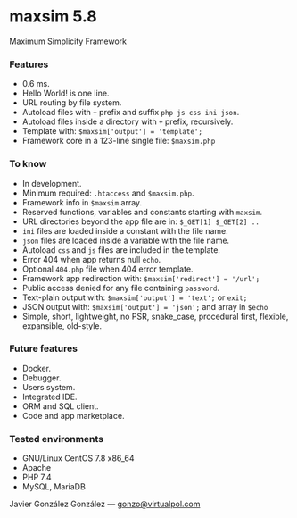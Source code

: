 # maxsim 5.8

Maximum Simplicity Framework


### Features

* 0.6 ms.
* Hello World! is one line.
* URL routing by file system.
* Autoload files with `+` prefix and suffix `php js css ini json`.
* Autoload files inside a directory with `+` prefix, recursively.
* Template with: `$maxsim['output'] = 'template';`
* Framework core in a 123-line single file: `$maxsim.php`


### To know

* In development.
* Minimum required: `.htaccess` and `$maxsim.php`.
* Framework info in `$maxsim` array.
* Reserved functions, variables and constants starting with `maxsim`.
* URL directories beyond the app file are in: `$_GET[1] $_GET[2] ..`
* `ini` files are loaded inside a constant with the file name.
* `json` files are loaded inside a variable with the file name.
* Autoload `css` and `js` files are included in the template.
* Error 404 when app returns null `echo`.
* Optional `404.php` file when 404 error template.
* Framework app redirection with: `$maxsim['redirect'] = '/url';`
* Public access denied for any file containing `password`.
* Text-plain output with: `$maxsim['output'] = 'text';` or `exit;`
* JSON output with: `$maxsim['output'] = 'json';` and array in `$echo`
* Simple, short, lightweight, no PSR, snake_case, procedural first, flexible, expansible, old-style.


### Future features

* Docker.
* Debugger.
* Users system.
* Integrated IDE.
* ORM and SQL client.
* Code and app marketplace.


### Tested environments

* GNU/Linux CentOS 7.8 x86_64
* Apache
* PHP 7.4
* MySQL, MariaDB


Javier González González — gonzo@virtualpol.com